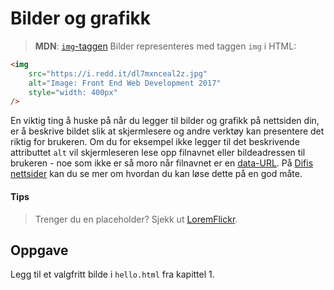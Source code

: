 # Bilder og grafikk

> **MDN**: [`img`-taggen](https://developer.mozilla.org/en-US/docs/Web/HTML/Element/img) 
Bilder representeres med taggen `img` i HTML:
```html
<img
    src="https://i.redd.it/dl7mxnceal2z.jpg"
    alt="Image: Front End Web Development 2017"
    style="width: 400px"
/>
```

En viktig ting å huske på når du legger til bilder og grafikk på nettsiden din, er å beskrive bildet slik at skjermlesere og andre verktøy kan presentere det riktig for brukeren. Om du for eksempel ikke legger til det beskrivende attributtet `alt` vil skjermleseren lese opp filnavnet eller bildeadressen til brukeren - noe som ikke er så moro når filnavnet er en [data-URL](https://tools.ietf.org/html/rfc2397). På [Difis  nettsider](https://uu.difi.no/krav-og-regelverk/losningsforslag-web/bilder-og-grafikk) kan du se mer om hvordan du kan løse dette på en god måte.

#### Tips
> Trenger du en placeholder? Sjekk ut [LoremFlickr](http://loremflickr.com/).

## Oppgave
Legg til et valgfritt bilde i `hello.html` fra kapittel 1.
